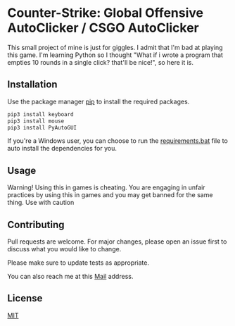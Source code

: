 # Counter-Strike: Global Offensive AutoClicker / CSGO AutoClicker

This small project of mine is just for giggles. I admit that I'm bad at playing this game. I'm learning Python so I thought "What if i wrote a program that empties 10 rounds in a single click? that'll be nice!", so here it is.

## Installation

Use the package manager [pip](https://pip.pypa.io/en/stable/) to install the required packages.

```bash
pip3 install keyboard
pip3 install mouse
pip3 install PyAutoGUI
```

If you're a Windows user, you can choose to run the [requirements.bat](https://github.com/manand881/CSGO-AutoClicker/blob/master/requirements.bat) file to auto install the dependencies for you.

## Usage

Warning! Using this in games is cheating. You are engaging in unfair practices by using this in games and you may get banned for the same thing. Use with caution


## Contributing
Pull requests are welcome. For major changes, please open an issue first to discuss what you would like to change.

Please make sure to update tests as appropriate.

You can also reach me at this [Mail](manand881@gmail.com) address.

## License
[MIT](https://choosealicense.com/licenses/mit/)